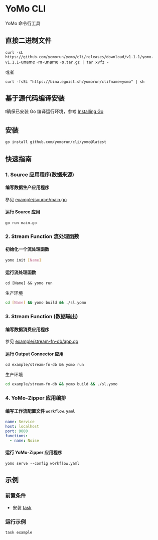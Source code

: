# YoMo CLI

YoMo 命令行工具

## 直接二进制文件

`curl -sL https://github.com/yomorun/yomo/cli/releases/download/v1.1.1/yomo-v1.1.1-`uname -m`-`uname -s`.tar.gz | tar xvfz -`

或者

`curl -fsSL "https://bina.egoist.sh/yomorun/cli?name=yomo" | sh`

## 基于源代码编译安装

❗️确保已安装 Go 编译运行环境，参考 [Installing Go](https://golang.org/doc/install)

## 安装
```sh
go install github.com/yomorun/cli/yomo@latest
```

## 快速指南

### 1. Source 应用程序(数据来源)
#### 编写数据生产应用程序
参见 [example/source/main.go](example/source/main.go)

#### 运行 Source 应用

```
go run main.go
```

### 2. Stream Function 流处理函数
#### 初始化一个流处理函数 

```sh
yomo init [Name]
```

#### 运行流处理函数

```shell
cd [Name] && yomo run
```
生产环境
```sh
cd [Name] && yomo build && ./sl.yomo
```

### 3. Stream Function (数据输出)
#### 编写数据消费应用程序
参见 [example/stream-fn-db/app.go](example/stream-fn-db/app.go)

#### 运行 Output Connector 应用

```shell
cd example/stream-fn-db && yomo run
```
生产环境
```sh
cd example/stream-fn-db && yomo build && ./sl.yomo
```

### 4. YoMo-Zipper 应用编排
#### 编写工作流配置文件 `workflow.yaml`

```yaml
name: Service
host: localhost
port: 9000
functions:
  - name: Noise
```

#### 运行 YoMo-Zipper 应用程序

```shell
yomo serve --config workflow.yaml
```

## 示例

### 前置条件
- 安装 [task](https://taskfile.dev/#/installation)

### 运行示例

```shell
task example
```

